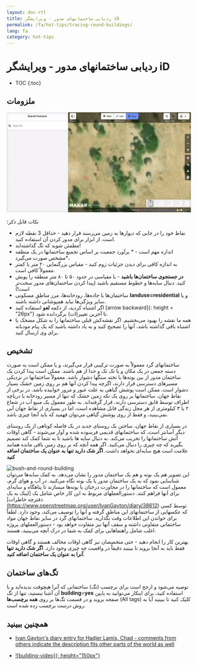 ```yaml
---
layout: doc-rtl
title: ردیابی ساختمانهای مدور - ویرایشگر iD
permalink: /fa/hot-tips/tracing-round-buildings/
lang: fa
category: hot-tips
---
```


ردیابی ساختمانهای مدور - ویرایشگر iD
============

- TOC
{:toc}

ملزومات
----------

![Round Buildings][]  


نکات قابل ذکر؛  

- نقاط خود را در جایی که دیوارها به زمین می‌رسند قرار دهید - حداقل 3 نقطه لازم  است. از ابزار برای مدور کردن آن استفاده کنید.  
- مطمئن شوید که تگ گذاشته‌اید!  
- اندازه مهم است - * برآورد جمعیت بر اساس تجمیع ساختمانها در یک منطقه مشخص صورت می‌گیرد*،  
- به اندازه کافی برای دیدن جزئیات زوم کنید - مقیاس بزرگنمایی ۲۰ متر یا کمتر معمولاْ کافی است.  
- **در جستجوی ساختمان‌ها باشید** - با مقیاسی در حدود ۵۰ تا ۸۰ متر منطقه را پویش کنید. دنبال سایه‌ها و خطوط مستقیم باشید (پیدا کردن ساختمان‌های مدور سخت‌تر است!)  
- ساختمان‌ها با جاده‌ها، رودخانه‌ها، مرز مناطق مسکونی **landuse=residential** و یا سایر ویژگی‌ها نباید همپوشانی داشته باشند.  
- اگر اشتباه کردید، از دکمه **لغو** استفاده کنید [arrow backward]{: height = "26px"} تا آخرین تغییر(ات) برگردانده شود.  
- همه ما نقشه را بهبود می‌بخشیم. اگر نقشه‌کش قبلی ساختمانها را به شکل مضحک  یا اشتباه باقی گذاشته باشد، آنها را تصحیح کنید و به یاد داشته باشید که یک پیام مودبانه برای وی ارسال کنید.  

تشخیص
---------------

ساختمانهای گرد معمولاْ به صورت ترکیبی قرار می‌گیرند، و یا ممکن است به صورت دسته جمعی در یک مکان و یا تک تک و جدا از هم باشند. ممکن است پیدا کردن  یک ساختمان مدور از بین بوته‌ها یا تخته سنگها دشوار باشد. معمولاْ ساختمانها در نزدیکی مسیرهای دسترسی قرار دارند، اگرچه پیدا کردن آنها هم بر روی زمین خشک بسیار دشوار است. ممکن است پوشش گیاهی به علت عبور و مرور خوابیده باشد. در برخی از نقاط جهان، ساختمانها بر روی یک تکه زمین خشک که تنها از مسیر رودخانه یا دریاچه اطراف توسط قایق دسترسی دارند، قرار گرفته‌اند. به طور معمول یک منبع آب در شعاع ۲ یا ۳ کیلومتری از هر محل زندگی قابل مشاهده است، اما در بسیاری از نقاط جهان آبی نمی‌بینید، و فقط از روی پوشش گیاهی می‌توان فهمید که باید آنجا چیزی باشد.  

در بسیاری از نقاط جهان، ساختن یک روستای جدید در یک فاصله کوتاهی از یک روستای دیگر آسانتر است، که ساختمانهای قدیمی فرسوده شده و آوار می‌شوند - گاهی اوقات آتش ساختمانها را تخریب می‌کند. به دنبال سایه ها باشید تا به شما کمک کند تصمیم بگیرید که چه چیزی را دنبال می‌کنید. اگر همه آنچه که بر روی زمین باقی مانده همانند علامت است هیچ سایه‌ای نخواهد داشت. **اگر شک دارید تنها به عنوان یک ساختمان اضافه کنید**  

![bush-and-round-building][]  
این تصویر هم یک بوته و هم یک ساختمان مدور را نشان می‌دهد. به کمک سایه‌ها می‌توان شناسایی نمود که به یک ساختمان مدور یا یک بوته نگاه می‌کنید. در آب و هوای گرم، معمول است که ساختمانها را در مجاورت درختان یا بوته‌ها میسازند تا  پناهگاه و سایه‌ای برای آنها فراهم کنند. دستورالعملهای مربوط به این کار خاص شامل یک [لینک به یک دفترچه خاطرات] (https://www.openstreetmap.org/user/IvanGayton/diary/38612) توسط کسی که عکسهایی از ساختمانهای این مناطق گرفته و آنها را توصیف می‌کند، وجود دارد. لطفاْ برای خواندن این اطلاعات وقت بگذارید. ساختمانهای گرد در سایر نقاط جهان مواد ساختمانی متفاوتی داشته و سقف آنها نیز متفاوت خواهد بود - دستورالعملهای پروژه اغلب شامل راهنماهایی برای کمک به شما در درک آنچه می‌بینید، هستند.  

بهترین کار را انجام دهید - حتی متخصصان نیز گاهی اوقات مخالف هستند و گاهی اوقات فقط باید به آنجا بروید تا ببینید دقیقاْ در واقعیت چه چیزی وجود دارد. **اگر  شک دارید تنها آنرا به عنوان یک ساختمان اضافه کنید**.  

تگ‌های ساختمان
-------------

توصیه می‌شود و ارجح است برای برچسب (تگ) ساختمانی که آنرا هیچوقت ندیده‌اید و با آن آشنا نیستید،  تنها از تگ **building**=**yes** استفاده کنید، برای اینکار می‌توانید به پایین صفحه بروید و در فسمت تگ‌ها بر روی **همه برچسب‌ها** (All tags) کلیک کنید تا ببینید آیا به روش درست برچسب زده شده است.

همچنین ببینید  
---------

- [Ivan Gayton's diary entry for Hadjer Lamis, Chad - comments from others indicate the description fits other parts of the world as well](https://www.openstreetmap.org/user/IvanGayton/diary/38612)

- [![building-video]{: height="150px"}](https://www.youtube.com/watch?v=VPJz-AucqF4&index=7&list=PLb9506_-6FMHZ3nwn9heri3xjQKrSq1hN "فیلم‌های آموزشی گروه بشردوستانه OpenStreetMap - افزودن ساختمان به OpenSstreetMap")  


[keymon]:/images/hot-tips/keymon.png
[Round Buildings]: /images/hot-tips/round_building.gif "نمایش کشیدن نقشه ساختمانهای مدور"
[bush-and-round-building]: /images/hot-tips/bush-and-round-building.png "ساختمان مدور در مجاورت بوته گیاه"
[back arrow]: /images/beginner/back-arrow.png "برگرداندن"
[فیلم‌های آموزشی در مورد ساختمان]: /images/hot-tips/building-video.png "فیلم‌های آموزشی گروه بشردوستانه OpenStreetMap - افزودن ساختمان به OpenSstreetMap"